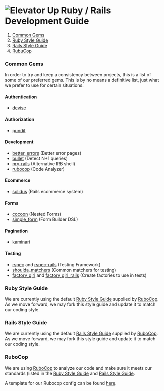 # ![Elevator Up](http://elevatorup.com/img/eulogo-87259dc5.png)  Ruby / Rails Development Guide

1. [Common Gems](#common-gems)
2. [Ruby Style Guide](#ruby-style-guide)
3. [Rails Style Guide](#rails-style-guide)
4. [RubuCop](#rubocop)

### Common Gems
In order to try and keep a consistency between projects, this is a list of some of our preferred gems. This is by no means a definitive list, just what we prefer to use for certain situations.

#### Authentication
- [devise](https://github.com/plataformatec/devise)

#### Authorization
- [pundit](https://github.com/elabs/pundit)

#### Development
- [better_errors](https://github.com/charliesome/better_errors) (Better error pages)
- [bullet](https://github.com/flyerhzm/bullet) (Detect N+1 queries)
- [pry-rails](https://github.com/rweng/pry-rails) (Alternative IRB shell)
- [rubocop](https://github.com/bbatsov/rubocop) (Code Analyzer)

#### Ecommerce
- [solidus](https://github.com/solidusio/solidus) (Rails ecommerce system)

#### Forms
- [cocoon](https://github.com/nathanvda/cocoon) (Nested Forms)
- [simple_form](https://github.com/plataformatec/simple_form) (Form Builder DSL)

#### Pagination
- [kaminari](https://github.com/amatsuda/kaminari)

#### Testing
- [rspec](https://github.com/rspec/rspec) and [rspec-rails](https://github.com/rspec/rspec-rails) (Testing Framework)
- [shoulda_matchers](https://github.com/thoughtbot/shoulda-matchers) (Common matchers for testing)
- [factory_girl](https://github.com/thoughtbot/factory_girl) and [factory_girl_rails](https://github.com/thoughtbot/factory_girl_rails) (Create factories to use in tests)

### Ruby Style Guide
We are currently using the default [Ruby Style Guide](https://github.com/bbatsov/ruby-style-guide) supplied by [RuboCop](https://github.com/bbatsov/rubocop).
As we move forward, we may fork this style guide and update it to match our coding style.

### Rails Style Guide
We are currently using the default [Rails Style Guide](https://github.com/bbatsov/rails-style-guide) supplied by [RuboCop](https://github.com/bbatsov/rubocop).
As we move forward, we may fork this style guide and update it to match our coding style.

### RuboCop
We are using [RuboCop](https://github.com/bbatsov/rubocop) to analyze our code and make sure it meets our standards (listed in the [Ruby Style Guide](https://github.com/bbatsov/ruby-style-guide) and [Rails Style Guide](https://github.com/bbatsov/rails-style-guide).

A template for our Rubocop config can be found [here](templates/rails/.rubocop.yml).
